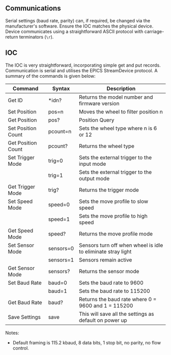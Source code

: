 ## Communications

Serial settings (baud rate, parity) can, if required, be changed via the manufacturer's software. Ensure the IOC matches the physical device. Device communicates using a straightforward ASCII protocol with carriage-return terminators (`\r`).

## IOC

The IOC is very straightforward, incorporating simple get and put records.
Communication is serial and utilises the EPICS StreamDevice protocol. A summary of the commands is given below:

|Command | Syntax | Description |
| ------- | ------ | ----------- |
| Get ID | *idn? | Returns the model number and firmware version |
| Set Position | pos=n | Moves the wheel to filter position n |
| Get Position | pos?  | Position Query |
| Set Position Count | pcount=n | Sets the wheel type where n is 6 or 12 |
| Get Position Count | pcount? | Returns the wheel type |
| Set Trigger Mode | trig=0 | Sets the external trigger to the input mode |
|                  | trig=1 | Sets the external trigger to the output mode |
| Get Trigger Mode | trig?  | Returns the trigger mode |
| Set Speed Mode | speed=0 | Sets the move profile to slow speed |
|                | speed=1 | Sets the move profile to high speed |
| Get Speed Mode | speed? | Returns the move profile mode |
| Set Sensor Mode | sensors=0 | Sensors turn off when wheel is idle to eliminate stray light |
|                 | sensors=1 | Sensors remain active |
| Get Sensor Mode | sensors? | Returns the sensor mode |
| Set Baud Rate | baud=0 | Sets the baud rate to 9600 |
|               | baud=1 | Sets the baud rate to 115200 |
| Get Baud Rate | baud? | Returns the baud rate where 0 = 9600 and 1 = 115200 |
| Save Settings | save | This will save all the settings as default on power up |

Notes:
- Default framing is 115.2 kbaud, 8 data bits, 1 stop bit, no parity, no flow control.
